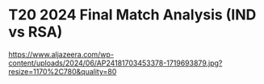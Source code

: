# T20 2024 Final Match Analysis (IND vs RSA)

https://www.aljazeera.com/wp-content/uploads/2024/06/AP24181703453378-1719693879.jpg?resize=1170%2C780&quality=80
